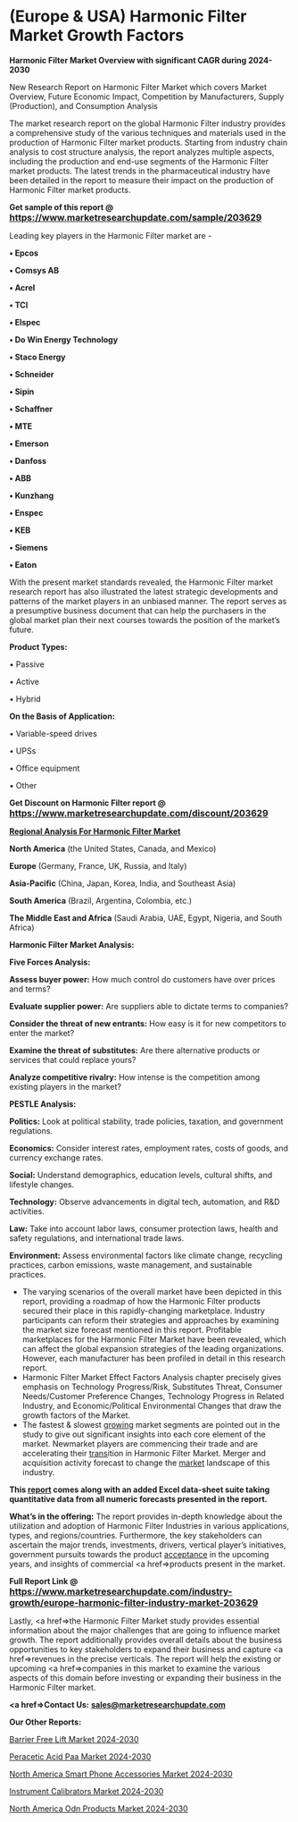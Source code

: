# (Europe & USA) Harmonic Filter Market Growth Factors

<strong>Harmonic Filter Market Overview with significant CAGR during 2024-2030</strong>

New Research Report on Harmonic Filter Market which covers Market Overview, Future Economic Impact, Competition by Manufacturers, Supply (Production), and Consumption Analysis

The market research report on the global Harmonic Filter industry provides a comprehensive study of the various techniques and materials used in the production of Harmonic Filter market products. Starting from industry chain analysis to cost structure analysis, the report analyzes multiple aspects, including the production and end-use segments of the Harmonic Filter market products. The latest trends in the pharmaceutical industry have been detailed in the report to measure their impact on the production of Harmonic Filter market products.

<strong>Get sample of this report @ <a href=https://www.marketresearchupdate.com/sample/203629><font size=3 color=#0000ff>https://www.marketresearchupdate.com/sample/203629</font></a></strong>

Leading key players in the Harmonic Filter market are -

<strong>• Epcos

• Comsys AB

• Acrel

• TCI

• Elspec

• Do Win Energy Technology

• Staco Energy

• Schneider

• Sipin

• Schaffner

• MTE

• Emerson

• Danfoss

• ABB

• Kunzhang

• Enspec

• KEB

• Siemens

• Eaton</strong>

With the present market standards revealed, the Harmonic Filter market research report has also illustrated the latest strategic developments and patterns of the market players in an unbiased manner. The report serves as a presumptive business document that can help the purchasers in the global market plan their next courses towards the position of the market’s future.

<strong>Product Types:</strong>

• Passive

• Active

• Hybrid

<strong>On the Basis of Application:</strong>

• Variable-speed drives

• UPSs

• Office equipment

• Other

<strong>Get Discount on Harmonic Filter report @ <a href=https://www.marketresearchupdate.com/discount/203629><font size=3 color=#0000ff>https://www.marketresearchupdate.com/discount/203629</font></a></strong>

<strong><u><b>Regional Analysis For Harmonic Filter Market</b></u></strong>

<strong><b>North America</b></strong> (the United States, Canada, and Mexico)

<strong><b>Europe </b></strong>(Germany, France, UK, Russia, and Italy)

<strong><b>Asia-Pacific</b></strong> (China, Japan, Korea, India, and Southeast Asia)

<strong><b>South America</b></strong> (Brazil, Argentina, Colombia, etc.)

<strong><b>The Middle East and Africa</b></strong> (Saudi Arabia, UAE, Egypt, Nigeria, and South Africa)

<strong>Harmonic Filter Market Analysis:</strong>

<strong>Five Forces Analysis:</strong>

<strong>Assess buyer power:</strong> How much control do customers have over prices and terms?

<strong>Evaluate supplier power:</strong> Are suppliers able to dictate terms to companies?

<strong>Consider the threat of new entrants:</strong> How easy is it for new competitors to enter the market?

<strong>Examine the threat of substitutes:</strong> Are there alternative products or services that could replace yours?

<strong>Analyze competitive rivalry:</strong> How intense is the competition among existing players in the market?

<strong>PESTLE Analysis:</strong>

<strong>Politics:</strong> Look at political stability, trade policies, taxation, and government regulations.

<strong>Economics:</strong> Consider interest rates, employment rates, costs of goods, and currency exchange rates.

<strong>Social:</strong> Understand demographics, education levels, cultural shifts, and lifestyle changes.

<strong>Technology:</strong> Observe advancements in digital tech, automation, and R&D activities.

<strong>Law:</strong> Take into account labor laws, consumer protection laws, health and safety regulations, and international trade laws.

<strong>Environment:</strong> Assess environmental factors like climate change, recycling practices, carbon emissions, waste management, and sustainable practices.

<ul>
  <li>The varying scenarios of the overall market have been depicted in this report, providing a roadmap of how the Harmonic Filter products secured their place in this rapidly-changing marketplace. Industry participants can reform their strategies and approaches by examining the market size forecast mentioned in this report. Profitable marketplaces for the Harmonic Filter Market have been revealed, which can affect the global expansion strategies of the leading organizations. However, each manufacturer has been profiled in detail in this research report.</li>
  <li>Harmonic Filter Market Effect Factors Analysis chapter precisely gives emphasis on Technology Progress/Risk, Substitutes Threat, Consumer Needs/Customer Preference Changes, Technology Progress in Related Industry, and Economic/Political Environmental Changes that draw the growth factors of the Market.</li>
  <li>The fastest &amp; slowest <a href=ASDF991299>growing</a> market segments are pointed out in the study to give out significant insights into each core element of the market. Newmarket players are commencing their trade and are accelerating their <a href=>trans</a>ition in Harmonic Filter Market. Merger and acquisition activity forecast to change the <a href=>market</a> landscape of this industry.</li>
</ul>
<strong>This <a href=>report</a> comes along with an added Excel data-sheet suite taking quantitative data from all numeric forecasts presented in the report.</strong>

<strong>What’s in the offering:</strong> The report provides in-depth knowledge about the utilization and adoption of Harmonic Filter Industries in various applications, types, and regions/countries. Furthermore, the key stakeholders can ascertain the major trends, investments, drivers, vertical player’s initiatives, government pursuits towards the product <a href=ASDF881288>acceptance</a> in the upcoming years, and insights of commercial <a href=>products</a> present in the market.

<strong>Full Report Link @ <a href=https://www.marketresearchupdate.com/industry-growth/europe-harmonic-filter-industry-market-203629><font size=3 color=#0000ff>https://www.marketresearchupdate.com/industry-growth/europe-harmonic-filter-industry-market-203629</font></a></strong>

Lastly, <a href=>the</a> Harmonic Filter Market study provides essential information about the major challenges that are going to influence market growth. The report additionally provides overall details about the business opportunities to key stakeholders to expand their business and capture <a href=>revenues</a> in the precise verticals. The report will help the existing or upcoming <a href=>companies</a> in this market to examine the various aspects of this domain before investing or expanding their business in the Harmonic Filter market.

<strong><a href=><strong>Contact Us:</strong></a></strong>
<strong>sales@marketresearchupdate.com</strong>

<strong>Our Other Reports:</strong>

<a href=https://www.linkedin.com/pulse/barrier-free-lift-market-trends-2023-key-takeaways>Barrier Free Lift Market 2024-2030</a>

<a href=https://www.linkedin.com/pulse/peracetic-acid-paa-market-size-share-outlook-growth-prospects>Peracetic Acid Paa Market 2024-2030</a>

<a href=https://www.linkedin.com/pulse/north-america-smart-phone-accessories-market-2023-latest>North America Smart Phone Accessories Market 2024-2030</a>

<a href=https://www.linkedin.com/pulse/instrument-calibrators-market-hitting-new-heights-ymbnf/>Instrument Calibrators Market 2024-2030</a>

<a href=https://www.linkedin.com/pulse/north-america-odn-products-market-2023-industry-ymsaf/>North America Odn Products Market 2024-2030</a>

